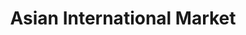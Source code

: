 ---
title: "Asian International Market"
url: /milwaukee/asian-international-market/
shop: Supermarkt
---
